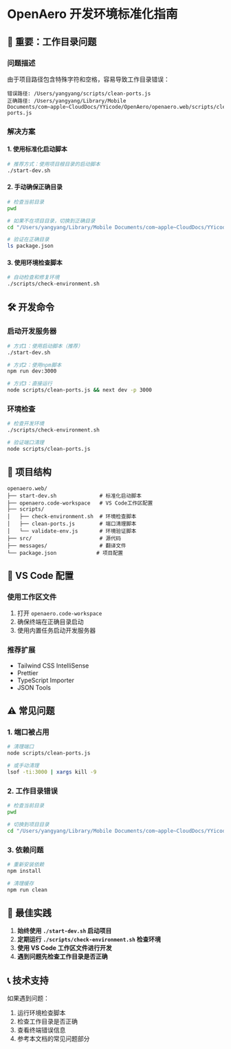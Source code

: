 # OpenAero 开发环境标准化指南

## 🚨 **重要：工作目录问题**

### 问题描述
由于项目路径包含特殊字符和空格，容易导致工作目录错误：
```
错误路径: /Users/yangyang/scripts/clean-ports.js
正确路径: /Users/yangyang/Library/Mobile Documents/com~apple~CloudDocs/YYicode/OpenAero/openaero.web/scripts/clean-ports.js
```

### 解决方案

#### 1. **使用标准化启动脚本**
```bash
# 推荐方式：使用项目根目录的启动脚本
./start-dev.sh
```

#### 2. **手动确保正确目录**
```bash
# 检查当前目录
pwd

# 如果不在项目目录，切换到正确目录
cd "/Users/yangyang/Library/Mobile Documents/com~apple~CloudDocs/YYicode/OpenAero/openaero.web"

# 验证在正确目录
ls package.json
```

#### 3. **使用环境检查脚本**
```bash
# 自动检查和修复环境
./scripts/check-environment.sh
```

## 🛠️ **开发命令**

### 启动开发服务器
```bash
# 方式1：使用启动脚本（推荐）
./start-dev.sh

# 方式2：使用npm脚本
npm run dev:3000

# 方式3：直接运行
node scripts/clean-ports.js && next dev -p 3000
```

### 环境检查
```bash
# 检查开发环境
./scripts/check-environment.sh

# 验证端口清理
node scripts/clean-ports.js
```

## 📁 **项目结构**

```
openaero.web/
├── start-dev.sh              # 标准化启动脚本
├── openaero.code-workspace   # VS Code工作区配置
├── scripts/
│   ├── check-environment.sh  # 环境检查脚本
│   ├── clean-ports.js        # 端口清理脚本
│   └── validate-env.js       # 环境验证脚本
├── src/                      # 源代码
├── messages/                 # 翻译文件
└── package.json             # 项目配置
```

## 🔧 **VS Code 配置**

### 使用工作区文件
1. 打开 `openaero.code-workspace`
2. 确保终端在正确目录启动
3. 使用内置任务启动开发服务器

### 推荐扩展
- Tailwind CSS IntelliSense
- Prettier
- TypeScript Importer
- JSON Tools

## ⚠️ **常见问题**

### 1. 端口被占用
```bash
# 清理端口
node scripts/clean-ports.js

# 或手动清理
lsof -ti:3000 | xargs kill -9
```

### 2. 工作目录错误
```bash
# 检查当前目录
pwd

# 切换到项目目录
cd "/Users/yangyang/Library/Mobile Documents/com~apple~CloudDocs/YYicode/OpenAero/openaero.web"
```

### 3. 依赖问题
```bash
# 重新安装依赖
npm install

# 清理缓存
npm run clean
```

## 🎯 **最佳实践**

1. **始终使用 `./start-dev.sh` 启动项目**
2. **定期运行 `./scripts/check-environment.sh` 检查环境**
3. **使用 VS Code 工作区文件进行开发**
4. **遇到问题先检查工作目录是否正确**

## 📞 **技术支持**

如果遇到问题：
1. 运行环境检查脚本
2. 检查工作目录是否正确
3. 查看终端错误信息
4. 参考本文档的常见问题部分